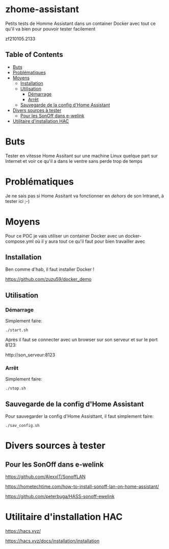 # zhome-assistant
Petits tests de Homme Assistant dans un container Docker avec tout ce qu'il va bien pour pouvoir tester facilement

zf210105.2133


<!-- TOC titleSize:2 tabSpaces:2 depthFrom:1 depthTo:6 withLinks:1 updateOnSave:1 orderedList:0 skip:1 title:1 charForUnorderedList:* -->
## Table of Contents
* [Buts](#buts)
* [Problématiques](#problématiques)
* [Moyens](#moyens)
  * [Installation](#installation)
  * [Utilisation](#utilisation)
    * [Démarrage](#démarrage)
    * [Arrêt](#arrêt)
  * [Sauvegarde de la config d'Home Assistant](#sauvegarde-de-la-config-dhome-assistant)
* [Divers sources à tester](#divers-sources-à-tester)
  * [Pour les SonOff dans e-welink](#pour-les-sonoff-dans-e-welink)
* [Utilitaire d'installation HAC](#utilitaire-dinstallation-hac)
<!-- /TOC -->


# Buts
Tester en vitesse Home Assitant sur une machine Linux quelque part sur Internet et voir ce qu'il a dans le ventre sans perde trop de temps


# Problématiques
Je ne sais pas si Home Assitant va fonctionner en *dehors* de son Intranet, à tester ici ;-)


# Moyens
Pour ce POC je vais utiliser un container Docker avec un docker-compose.yml où il y aura tout ce qu'il faut pour bien travailler avec


## Installation
Ben comme d'hab, il faut installer Docker !

https://github.com/zuzu59/docker_demo


## Utilisation
### Démarrage
Simplement faire:
```
./start.sh
```

Après il faut se connecter avec un browser sur son serveur et sur le port 8123:

http://son_serveur:8123


### Arrêt
Simplement faire:
```
./stop.sh
```

## Sauvegarde de la config d'Home Assistant
Pour sauvegarder la config d'Home Assisttant, il faut simplement faire:
```
./sav_config.sh
```


# Divers sources à tester
## Pour les SonOff dans e-welink
https://github.com/AlexxIT/SonoffLAN

https://hometechtime.com/how-to-install-sonoff-lan-on-home-assistant/

https://github.com/peterbuga/HASS-sonoff-ewelink

# Utilitaire d'installation HAC
https://hacs.xyz/

https://hacs.xyz/docs/installation/installation



